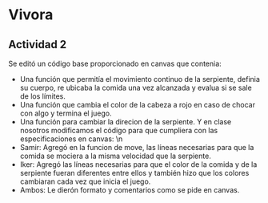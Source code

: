 # Vivora
## Actividad 2
Se editó un código base proporcionado en canvas que contenia:
* Una función que permitía el movimiento continuo de la serpiente, definia su cuerpo, re ubicaba la comida una vez alcanzada y evalua si se sale de los límites.
* Una función que cambia el color de la cabeza a rojo en caso de chocar con algo y termina el juego.
* Una función para cambiar la direcion de la serpiente.
Y en clase nosotros modificamos el código para que cumpliera con las especificaciones en canvas: \n
* Samir: Agregó en la funcion de move, las líneas necesarias para que la comida se mociera a la misma velocidad que la serpiente.
* Iker: Agregó las líneas necesarias para que el color de la comida y de la serpiente fueran diferentes entre ellos y también hizo que los colores cambiaran cada vez que inicia el juego.
* Ambos: Le dierón formato y comentarios como se pide en canvas.
